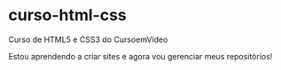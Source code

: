 # curso-html-css
 Curso de HTML5 e CSS3 do CursoemVídeo

Estou aprendendo a criar sites e agora vou gerenciar meus repositórios!

<a href="https://mateusluciano.github.io/curso-html-css/Exercícios/ex001/index.html">